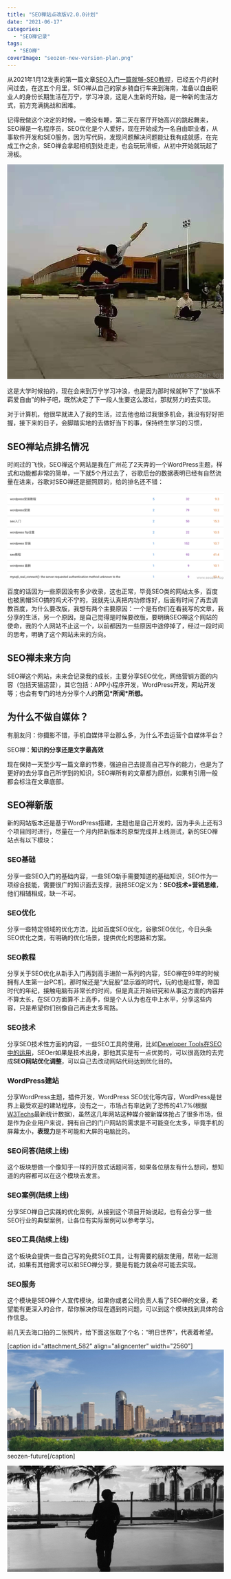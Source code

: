 ```yaml
---
title: "SEO禅站点改版V2.0.0计划"
date: "2021-06-17"
categories: 
  - "SEO禅记录"
tags: 
  - "SEO禅"
coverImage: "seozen-new-version-plan.png"
---
```


从2021年1月12发表的第一篇文章[SEO入门一篇就够-SEO教程](https://www.seozen.top/seo-course-first-step.html)，已经五个月的时间过去，在这五个月里，SEO禅从自己的家乡骑自行车来到海南，准备以自由职业人的身份长期生活在万宁，学习冲浪，这是人生新的开始，是一种新的生活方式，前方充满挑战和困难。

记得我做这个决定的时候，一晚没有睡，第二天在客厅开始高兴的跳起舞来，SEO禅是一名程序员，SEO优化是个人爱好，现在开始成为一名自由职业者，从事软件开发和SEO服务，因为写代码，发现问题解决问题能让我有成就感，在完成工作之余，SEO禅会拿起相机到处走走，也会玩玩滑板，从初中开始就玩起了滑板。

![seozen-skateboard](images/seozen-skateboard.jpeg)

这是大学时候拍的，现在会来到万宁学习冲浪，也是因为那时候就种下了“放纵不羁爱自由”的种子吧，既然决定了下一段人生要这么渡过，那就努力的去实现。

对于计算机，他很早就进入了我的生活，过去他也给过我很多机会，我没有好好把握，接下来的日子，会脚踏实地的去做好当下的事，保持终生学习的习惯，

## SEO禅站点排名情况

时间过的飞快，SEO禅这个网站是我在广州花了2天弄的一个WordPress主题，样式和功能都非常的简单，一下就5个月过去了，谷歌后台的数据表明已经有自然流量在进来，谷歌对SEO禅还是挺照顾的，给的排名还不错：

![GSC-seozen-ranking](images/GSC-seozen-ranking.png)

百度的话因为一些原因没有多少收录，这也正常，毕竟SEO类的网站太多，百度也被黑帽SEO搞的鸡犬不宁的，我就先认真把内功修炼好，后面有时间了再去调教百度，为什么要改版，我想有两个主要原因：一个是有你们在看我写的文章，我分享的生活，另一个原因，是自己觉得是时候要改版，要明确SEO禅这个网站的使命，我的个人网站不止这一个，以前都因为一些原因中途停掉了，经过一段时间的思考，明确了这个网站未来的方向。

## SEO禅未来方向

SEO禅这个网站，未来会记录我的成长，主要分享SEO优化，网络营销方面的内容（包括天猫运营），其它包括：APP小程序开发，WordPress开发，网站开发等；也会有专门的地方分享个人的**所见\*所闻\*所想。**

## 为什么不做自媒体？

有朋友问：你摄影不错，手机自媒体平台那么多，为什么不去运营个自媒体平台？

SEO禅：**知识的分享还是文字最高效**

现在保持一天至少写一篇文章的节奏，强迫自己去提高自己写作的能力，也是为了更好的去分享自己所学到的知识，SEO禅所有的文章都为原创，如果有引用一般都会标注在文章底部。

## SEO禅新版

新的网站版本还是基于WordPress搭建，主题也是自己开发的，因为手头上还有3个项目同时进行，尽量在一个月内把新版本的原型完成并上线测试，新的SEO禅站点有以下模块：

### SEO基础

分享一些SEO入门的基础内容，一些SEO新手需要知道的基础知识，SEO作为一项综合技能，需要很广的知识面去支撑，我把SEO定义为：**SEO技术+营销思维**，他们相辅相成，缺一不可。

### SEO优化

分享一些特定领域的优化方法，比如百度SEO优化，谷歌SEO优化，今日头条SEO优化之类，有明确的优化场景，提供优化的思路和方案。

### SEO教程

分享关于SEO优化从新手入门再到高手进阶一系列的内容，SEO禅在99年的时候拥有人生第一台PC机，那时候还是“大屁股”显示器的时代，玩的也是红警，帝国时代的年纪，接触电脑有非常长的时间，但是真正开始研究和从事这方面的内容并不算太长，在SEO方面算不上高手，但是个人认为也在中上水平，分享这些内容，只是希望你们别像自己再走太多弯路。

### SEO技术

分享SEO技术性方面的内容，一些SEO工具的使用，比如[Developer Tools在SEO中的运用](https://www.seozen.top/developer-tools-network-seo.html)，SEOer如果是技术出身，那他其实是有一点优势的，可以很高效的去完成**SEO网站优化调整**，可以自己去改动网站代码达到优化目的。

### WordPress建站

分享WordPress主题，插件开发，WordPress SEO优化等内容，WordPress是世界上最受欢迎的建站程序，没有之一，市场占有率达到了恐怖的41.7%(根据[W3Techs](https://w3techs.com/technologies/details/cm-wordpress)最新统计数据)，虽然这几年网站这种媒介被新媒体抢占了很多市场，但是作为企业用户来说，拥有自己的门户网站的需求是不可能变化太多，毕竟手机的屏幕太小，**表现力**是不可能和大屏的电脑比的。

### SEO问答(陆续上线)

这个板块想做一个像知乎一样的开放式话题问答，如果各位朋友有什么想问，想知道的内容都可以在这个模块去发言。

### SEO案例(陆续上线)

分享SEO禅自己实践的优化案例，从接到这个项目开始说起，也有会分享一些SEO行业的典型案例，让各位有实际案例可以参考学习。

### SEO工具(陆续上线)

这个板块会提供一些自己写的免费SEO工具，让有需要的朋友使用，帮助一起测试，如果有其他需求可以和SEO禅分享，要是有能力就会尽可能去实现。

### SEO服务

这个模块是SEO禅个人宣传模块，如果你或者公司负责人看了SEO禅的文章，希望能有更深入的合作，帮你解决你现在遇到的问题，可以到这个模块找到具体的合作信息。

前几天去海口拍的二张照片，给下面这张取了个名：“明日世界”，代表着希望。

\[caption id="attachment\_582" align="aligncenter" width="2560"\]![seo-future](images/seozen-future-scaled-e1622957866614.jpeg) seozen-future\[/caption\]

![seo-reborn](images/seo-reborn-e1622958912744.jpeg)
